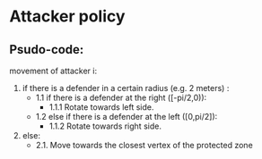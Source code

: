 # Attacker policy

## Psudo-code:
movement of attacker i:
1. if there is a defender in a certain radius (e.g. 2 meters) :  
    - 1.1 if there is a defender at the right ([-pi/2,0)):  
        - 1.1.1 Rotate towards left side.  
    - 1.2 else if there is a defender at the left ([0,pi/2]):  
        - 1.1.2 Rotate towards right side.  
2. else:  
    - 2.1. Move towards the closest vertex of the protected zone  
